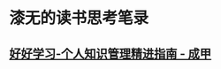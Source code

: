 # 漆无的读书思考笔录

## [好好学习-个人知识管理精进指南 - 成甲](https://yuyuanqiu.github.io/reading-and-thinking/好好学习-个人知识管理精进指南)
